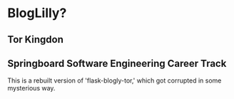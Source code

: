# BlogLilly?

## Tor Kingdon
## Springboard Software Engineering Career Track

This is a rebuilt version of 'flask-blogly-tor,' which got corrupted in some mysterious way.
